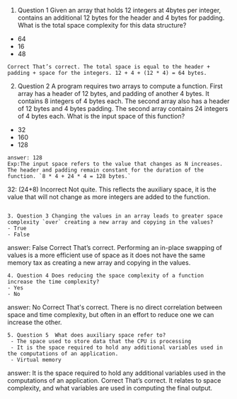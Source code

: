 1. Question 1 Given an array that holds 12 integers at 4bytes per integer, contains an additional 12 bytes for the header and 4 bytes for padding. What is the total space complexity for this data structure? 
 - 64
 - 16
 - 48
 ```
 Correct That’s correct. The total space is equal to the header + padding + space for the integers. 12 + 4 + (12 * 4) = 64 bytes.
 ```
2. Question 2 A program requires two arrays to compute a function. First array has a header of 12 bytes, and padding of another 4 bytes. It contains 8 integers of 4 bytes each. The second array also has a header of 12 bytes and 4 bytes padding. The second array contains 24 integers of 4 bytes each. What is the input space of this function? 
 - 32
 - 160   
 - 128   
 ```
 answer: 128
 Exp:The input space refers to the value that changes as N increases. The header and padding remain constant for the duration of the function. `8 * 4 + 24 * 4 = 128 bytes.`
 ```
 32: (24+8) Incorrect Not quite. This reflects the auxiliary space, it is the value that will not change as more integers are added to the function.
 ```

3. Question 3 Changing the values in an array leads to greater space complexity `over` creating a new array and copying in the values? 
 - True
 - False
 ```
 answer: False
 Correct That’s correct. Performing an in-place swapping of values is a more efficient use of space as it does not have the same memory tax as creating a new array and copying in the values.
 ```
4. Question 4 Does reducing the space complexity of a function increase the time complexity? 
 - Yes   
 - No  
```
answer: No
 Correct That's correct. There is no direct correlation between space and time complexity, but often in an effort to reduce one we can increase the other.
```
5. Question 5  What does auxiliary space refer to?     
 - The space used to store data that the CPU is processing        
 - It is the space required to hold any additional variables used in the computations of an application.
 - Virtual memory
 ```
 answer: It is the space required to hold any additional variables used in the computations of an application.
  Correct That’s correct. It relates to space complexity, and what variables are used in computing the final output.
 ```